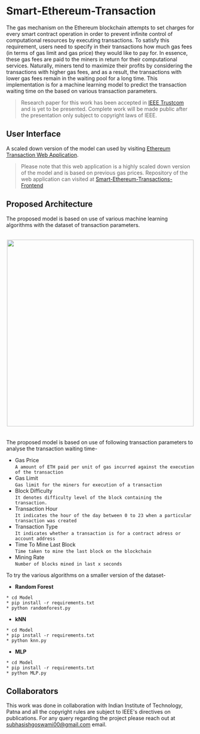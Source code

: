 # Smart-Ethereum-Transaction
The gas mechanism on the Ethereum blockchain attempts to set charges for every smart contract operation in order to prevent infinite control of computational resources by executing transactions. To satisfy this requirement, users need to specify in their transactions how much gas fees (in terms of gas limit and gas price) they would like to pay for. In essence, these gas fees are paid to the miners in return for their computational services. Naturally, miners tend to maximize their profits by considering the transactions with higher gas fees, and as a result, the transactions with lower gas fees remain in the waiting pool for a long time. This implementation is for a machine learning model to predict the transaction waiting time on the based on various transaction parameters.
> Research paper for this work has been accepted in [IEEE Trustcom](https://trustcom2021.sau.edu.cn/) and is yet to be presented. Complete work will be made public after the presentation only subject to copyright laws of IEEE.
## User Interface
A scaled down version of the model can used by visiting [Ethereum Transaction Web Application](http://ethereum-transactions.herokuapp.com/).
>Please note that this web application is a highly scaled down version of the model and is based on previous gas prices.
Repository of the web application can visited at [Smart-Ethereum-Transactions-Frontend](http://ethereum-transactions.herokuapp.com/)

## Proposed Architecture
The proposed model is based on use of various machine learning algorithms with the dataset of transaction parameters.
<br>
<br>
<div align="center" class="row">
  <img src="https://i.imgur.com/bYNKO3h.png" width="500"/>
</div>
<br>
<br>
The proposed model is based on use of following transaction parameters to analyse the transaction waiting time-


* Gas Price <br>
`A amount of ETH paid per unit of gas incurred against the execution of the transaction`
* Gas Limit <br>
`Gas limit for the miners for execution of a transaction`
* Block Difficulty
<br> `It denotes difficulty level of the block containing the transaction.`
* Transaction Hour
<br>`It indicates the hour of the day between 0 to 23 when a particular transaction was created`
* Transaction Type
<br>`It indicates whether a transaction is for a contract adress or account address`
* Time To Mine Last Block
<br>`Time taken to mine the last block on the blockchain`
* Mining Rate
<br>`Number of blocks mined in last x seconds`

To try the various algorithms on a smaller version of the dataset-
* **Random Forest**
```
* cd Model
* pip install -r requirements.txt
* python randomforest.py
```
* **kNN**
```
* cd Model
* pip install -r requirements.txt
* python knn.py
```
* **MLP**
```
* cd Model
* pip install -r requirements.txt
* python MLP.py
```
## Collaborators
This work was done in collaboration with Indian Institute of Technology, Patna and all the copyright rules are subject to IEEE's directives on publications. For any query regarding the project please reach out at subhasishgoswami00@gmail.com email.

